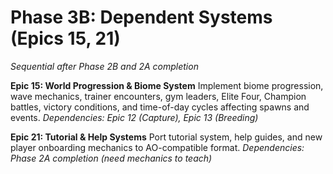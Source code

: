 # Phase 3B: Dependent Systems (Epics 15, 21)
*Sequential after Phase 2B and 2A completion*

**Epic 15: World Progression & Biome System**
Implement biome progression, wave mechanics, trainer encounters, gym leaders, Elite Four, Champion battles, victory conditions, and time-of-day cycles affecting spawns and events.
*Dependencies: Epic 12 (Capture), Epic 13 (Breeding)*

**Epic 21: Tutorial & Help Systems**
Port tutorial system, help guides, and new player onboarding mechanics to AO-compatible format.
*Dependencies: Phase 2A completion (need mechanics to teach)*
